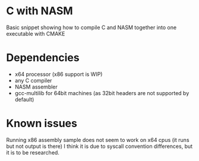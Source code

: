 # C with NASM

Basic snippet showing how to compile C and NASM together into one executable with CMAKE

# Dependencies
 - x64 processor (x86 support is WIP)
 - any C compiler
 - NASM assembler
 - gcc-multilib for 64bit machines (as 32bit headers are not supported by default)

# Known issues
  Running x86 assembly sample does not seem to work on x64 cpus (it runs but not output is there)
  I think it is due to syscall convention differences, but it is to be researched.
